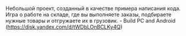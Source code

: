Небольшой проект, созданный в качестве примера написания кода. Игра о работе на складе, где вы выполняете заказы, подбираете нужные товары и отгружаете их в грузовик. - Build PC and Android (https://disk.yandex.com/d/tWDbLOnBCLKy4Q)
